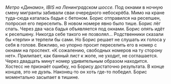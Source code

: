 
_Метро «Динамо», IBIS на Ленинградском шоссе._ Под окнами в ночную смену мигранты забивали сваи очередного небоскрёба. Мимо на кране туда-сюда каталась бадья с бетоном. Борис отправился на ресепшен, попросил его переселить. В новом номере явно было тише. Борис лёг спать. Через два часа бадья объявляется под окнами. Борис опять идёт к ресепшену. Никогда себе такого не позволял… Родственники сказали бы «терпи» и терпели бы сами. Но Борис решает не слушать их голоса у себя в голове. Вежливо, но упорно просит переселить его в номер с окнами на проспект. «К сожалению, свободных номеров на ту сторону нет». Прилипает, как банный лист к жопе, не уходит, не соглашается. Через двадцать минут номер удивительным образом находится. Хостесс не признаёт ошибку, но Борису достаточно результата. В конце концов, это не дуэль. Наконец-то он хоть где-то победил. Борис моментально засыпает в тишине.
